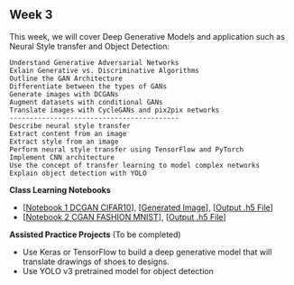 ## Week 3

This week, we will cover Deep Generative Models and application such as Neural Style transfer and Object Detection:
```
Understand Generative Adversarial Networks
Exlain Generative vs. Discriminative Algorithms
Outline the GAN Architecture
Differentiate between the types of GANs
Generate images with DCGANs
Augment datasets with conditional GANs
Translate images with CycleGANs and pix2pix networks
------------------------------------------
Describe neural style transfer
Extract content from an image
Extract style from an image
Perform neural style transfer using TensorFlow and PyTorch
Implement CNN architecture
Use the concept of transfer learning to model complex networks
Explain object detection with YOLO
```

**Class Learning Notebooks**

  * [[Notebook 1 DCGAN CIFAR10](https://github.com/worklifesg/Advanced-Deep-Learning-and-Computer-Vision/blob/main/Week%203/dcgan_cifar10.ipynb)], [[Generated Image](https://github.com/worklifesg/Advanced-Deep-Learning-and-Computer-Vision/blob/main/Week%203/generated_plot_e050.png)], [[Output .h5 File](https://github.com/worklifesg/Advanced-Deep-Learning-and-Computer-Vision/blob/main/Week%203/generator_model_050.h5)]
  * [[Notebook 2 CGAN FASHION MNIST](https://github.com/worklifesg/Advanced-Deep-Learning-and-Computer-Vision/blob/main/Week%203/cgan_fashion_mnist.ipynb)], [[Output .h5 File](https://github.com/worklifesg/Advanced-Deep-Learning-and-Computer-Vision/blob/main/Week%203/cgan_generator.h5)]

**Assisted Practice Projects** (To be completed)

  * Use Keras or TensorFlow to build a deep generative model that will translate drawings of shoes to designs.
  * Use YOLO v3 pretrained model for object detection

